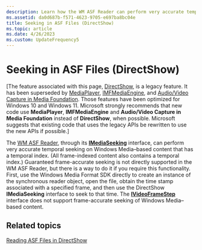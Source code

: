 ```yaml
---
description: Learn how the WM ASF Reader can perform very accurate temporal seeking on Windows Media–based content that has a temporal index in DirectShow.
ms.assetid: da0d687b-f571-4623-9705-e697ba8bc04e
title: Seeking in ASF Files (DirectShow)
ms.topic: article
ms.date: 4/26/2023
ms.custom: UpdateFrequency5
---
```


# Seeking in ASF Files (DirectShow)

\[The feature associated with this page, [DirectShow](/windows/win32/directshow/directshow), is a legacy feature. It has been superseded by [MediaPlayer](/uwp/api/Windows.Media.Playback.MediaPlayer), [IMFMediaEngine](/windows/win32/api/mfmediaengine/nn-mfmediaengine-imfmediaengine), and [Audio/Video Capture in Media Foundation](windows/win32/medfound/audio-video-capture-in-media-foundation). Those features have been optimized for Windows 10 and Windows 11. Microsoft strongly recommends that new code use **MediaPlayer**, **IMFMediaEngine** and **Audio/Video Capture in Media Foundation** instead of **DirectShow**, when possible. Microsoft suggests that existing code that uses the legacy APIs be rewritten to use the new APIs if possible.\]

The [WM ASF Reader](wm-asf-reader-filter.md), through its [**IMediaSeeking**](/windows/desktop/api/Strmif/nn-strmif-imediaseeking) interface, can perform very accurate temporal seeking on Windows Media–based content that has a temporal index. (All frame-indexed content also contains a temporal index.) Guaranteed frame-accurate seeking is not directly supported in the WM ASF Reader, but there is a way to do it if you require this functionality. First, use the Windows Media Format SDK directly to create an instance of the synchronous reader object, open the file, obtain the time stamp associated with a specified frame, and then use the DirectShow **IMediaSeeking** interface to seek to that time. The [**IVideoFrameStep**](/windows/desktop/api/Strmif/nn-strmif-ivideoframestep) interface does not support frame-accurate seeking of Windows Media–based content.

## Related topics

<dl> <dt>

[Reading ASF Files in DirectShow](reading-asf-files-in-directshow.md)
</dt> </dl>

 

 



